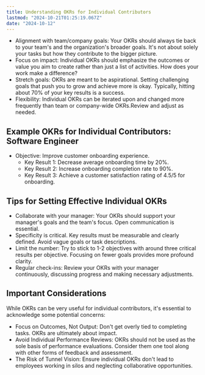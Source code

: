 ```yaml
---
title: Understanding OKRs for Individual Contributors
lastmod: "2024-10-21T01:25:19.067Z"
date: "2024-10-12"
---
```


- Alignment with team/company goals: Your OKRs should always tie back to your team's and the organization's broader goals. It's not about solely your tasks but how they contribute to the bigger picture.
- Focus on impact: Individual OKRs should emphasize the outcomes or value you aim to create rather than just a list of activities. How does your work make a difference?
- Stretch goals: OKRs are meant to be aspirational. Setting challenging goals that push you to grow and achieve more is okay. Typically, hitting about 70% of your key results is a success.
- Flexibility: Individual OKRs can be iterated upon and changed more frequently than team or company-wide OKRs.Review and adjust as needed.

## Example OKRs for Individual Contributors: Software Engineer

- Objective: Improve customer onboarding experience.
  - Key Result 1: Decrease average onboarding time by 20%.
  - Key Result 2: Increase onboarding completion rate to 90%.
  - Key Result 3: Achieve a customer satisfaction rating of 4.5/5 for onboarding.

## Tips for Setting Effective Individual OKRs

- Collaborate with your manager: Your OKRs should support your manager's goals and the team's focus. Open communication is essential.
- Specificity is critical. Key results must be measurable and clearly defined. Avoid vague goals or task descriptions.
- Limit the number: Try to stick to 1-2 objectives with around three critical results per objective. Focusing on fewer goals provides more profound clarity.
- Regular check-ins: Review your OKRs with your manager continuously, discussing progress and making necessary adjustments.

## Important Considerations

While OKRs can be very useful for individual contributors, it's essential to acknowledge some potential concerns:

- Focus on Outcomes, Not Output: Don't get overly tied to completing tasks. OKRs are ultimately about impact.
- Avoid Individual Performance Reviews: OKRs should not be used as the sole basis of performance evaluations. Consider them one tool along with other forms of feedback and assessment.
- The Risk of Tunnel Vision: Ensure individual OKRs don't lead to employees working in silos and neglecting collaborative opportunities.
